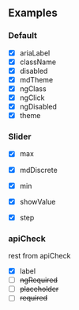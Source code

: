## Examples
### Default

- [x] ariaLabel
- [x] className
- [x] disabled
- [x] mdTheme
- [x] ngClass
- [x] ngClick
- [x] ngDisabled
- [x] theme

### Slider

- [x] max
- [x] mdDiscrete
- [x] min
- [x] showValue
- [x] step


### apiCheck
rest from apiCheck
- [x] label
- [ ] ~~ngRequired~~
- [ ] ~~placeholder~~
- [ ] ~~required~~
